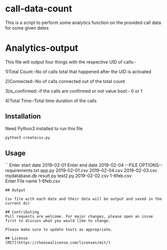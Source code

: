 # call-data-count

This is a script to perform some analytics function on the provided call data for some given dates

# Analytics-output

This file will output four things with the respective UID of calls:-

1)Total Count:-No of calls total that happened after the UID is activated

2)Connected:-No of calls connected out of the total count

3)is_confirmed:-if the calls are confirmed or not value bool:- 0 or 1

4)Total Time:-Total time duration of the calls

## Installation

Need Python3 installed to run this file 

```bash
python3 createcsv.py
```

## Usage

``
Enter start date
2019-02-01
Enter end date 
2019-02-04
--FILE OPTIONS--
requirements.txt app.py 2019-02-01.csv 2019-02-04.csv 2019-02-03.csv mydatabase.db result.py test2.py 2019-02-02.csv 1-6feb.csv  
 Enter File name 
 1-6feb.csv

```
## Output

Csv file with each date and their data will be output and saved in the current dir

## Contributing
Pull requests are welcome. For major changes, please open an issue first to discuss what you would like to change.

Please make sure to update tests as appropriate.

## License
[MIT](https://choosealicense.com/licenses/mit/)
